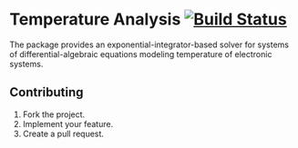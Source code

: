# Temperature Analysis [![Build Status][travis-svg]][travis-url]

The package provides an exponential-integrator-based solver for systems of
differential-algebraic equations modeling temperature of electronic systems.

## Contributing

1. Fork the project.
2. Implement your feature.
3. Create a pull request.

[travis-svg]: https://travis-ci.org/stainless-steel/tempan.svg?branch=master
[travis-url]: https://travis-ci.org/stainless-steel/tempan

